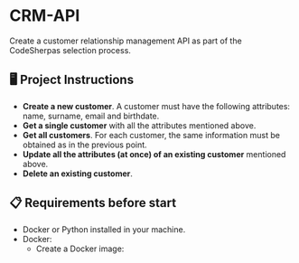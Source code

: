 # CRM-API
Create a customer relationship management API as part of the CodeSherpas selection process.

## :desktop_computer: Project Instructions
* **Create a new customer**. A customer must have the following attributes: name, surname, email and birthdate.
* **Get a single customer** with all the attributes mentioned above.
* **Get all customers**. For each customer, the same information must be obtained as in the previous point. 
* **Update all the attributes (at once) of an existing customer** mentioned above.
* **Delete an existing customer**.

## :clipboard: Requirements before start
* Docker or Python installed in your machine.
* Docker:
  * Create a Docker image: 
